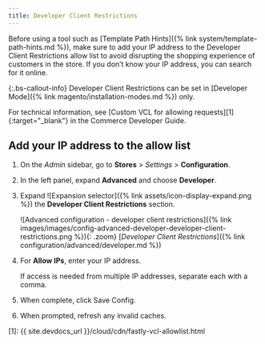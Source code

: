 ```yaml
---
title: Developer Client Restrictions
---
```


Before using a tool such as [Template Path Hints]({% link system/template-path-hints.md %}), make sure to add your IP address to the Developer Client Restrictions  allow list to avoid disrupting the shopping experience of customers in the store. If you don’t know your IP address, you can search for it online.

{:.bs-callout-info}
Developer Client Restrictions can be set in [Developer Mode]({% link magento/installation-modes.md %}) only.

For technical information, see [Custom VCL for allowing requests][1]{:target="_blank"} in the Commerce Developer Guide.

## Add your IP address to the allow list

1. On the _Admin_ sidebar, go to **Stores** > _Settings_ > **Configuration**.

1. In the left panel, expand **Advanced** and choose **Developer**.

1. Expand ![Expansion selector]({% link assets/icon-display-expand.png %}) the **Developer Client Restrictions** section.

    ![Advanced configuration - developer client restrictions]({% link images/images/config-advanced-developer-developer-client-restrictions.png %}){: .zoom}
    [_Developer Client Restrictions_]({% link configuration/advanced/developer.md %})

1. For **Allow IPs**, enter your IP address.

   If access is needed from multiple IP addresses, separate each with a comma.

1. When complete, click <span class="btn">Save Config</span>.

1. When prompted, refresh any invalid caches.

[1]: {{ site.devdocs_url }}/cloud/cdn/fastly-vcl-allowlist.html
